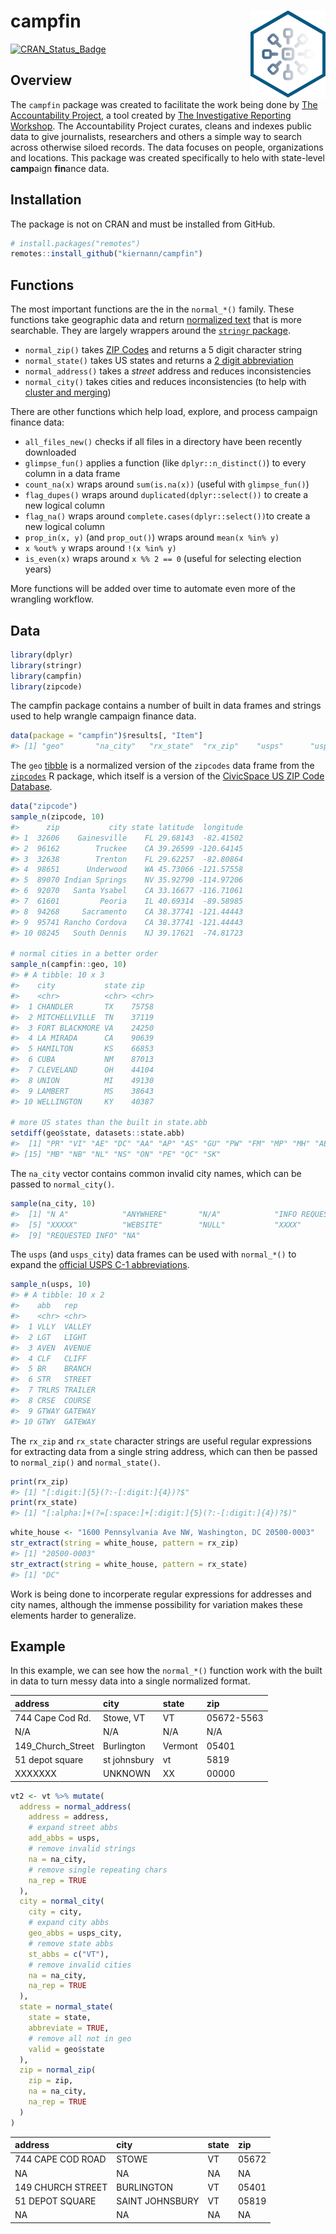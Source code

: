 
<!-- README.md is generated from README.Rmd. Please edit that file -->

# campfin <img src="man/figures/logo.png" align="right" width="120" />

[![CRAN\_Status\_Badge](http://www.r-pkg.org/badges/version/campfin)](https://cran.r-project.org/package=campfin)

## Overview

The `campfin` package was created to facilitate the work being done by
[The Accountability
Project](https://www.publicaccountability.org/ "tap"), a tool created by
[The Investigative Reporting
Workshop](https://investigativereportingworkshop.org/ "irw"). The
Accountability Project curates, cleans and indexes public data to give
journalists, researchers and others a simple way to search across
otherwise siloed records. The data focuses on people, organizations and
locations. This package was created specifically to helo with
state-level **camp**aign **fin**ance data.

## Installation

The package is not on CRAN and must be installed from GitHub.

``` r
# install.packages("remotes")
remotes::install_github("kiernann/campfin")
```

## Functions

The most important functions are the in the `normal_*()` family. These
functions take geographic data and return [normalized
text](https://en.wikipedia.org/wiki/Text_normalization "text_normal")
that is more searchable. They are largely wrappers around the [`stringr`
package](https://github.com/tidyverse/stringr "stringr").

  - `normal_zip()` takes [ZIP
    Codes](https://en.wikipedia.org/wiki/ZIP_Code "zip_code") and
    returns a 5 digit character string
  - `normal_state()` takes US states and returns a [2 digit
    abbreviation](https://en.wikipedia.org/wiki/List_of_U.S._state_abbreviations "state_abbs")
  - `normal_address()` takes a *street* address and reduces
    inconsistencies
  - `normal_city()` takes cities and reduces inconsistencies (to help
    with [cluster and
    merging](https://github.com/OpenRefine/OpenRefine/wiki/Clustering-In-Depth "open_refine"))

There are other functions which help load, explore, and process campaign
finance data:

  - `all_files_new()` checks if all files in a directory have been
    recently downloaded
  - `glimpse_fun()` applies a function (like `dplyr::n_distinct()`) to
    every column in a data frame
  - `count_na(x)` wraps around `sum(is.na(x))` (useful with
    `glimpse_fun()`)
  - `flag_dupes()` wraps around `duplicated(dplyr::select())` to create
    a new logical column
  - `flag_na()` wraps around `complete.cases(dplyr::select())`to create
    a new logical column
  - `prop_in(x, y)` (and `prop_out()`) wraps around `mean(x %in% y)`
  - `x %out% y` wraps around `!(x %in% y)`
  - `is_even(x)` wraps around `x %% 2 == 0` (useful for selecting
    election years)

More functions will be added over time to automate even more of the
wrangling workflow.

## Data

``` r
library(dplyr)
library(stringr)
library(campfin)
library(zipcode)
```

The campfin package contains a number of built in data frames and
strings used to help wrangle campaign finance data.

``` r
data(package = "campfin")$results[, "Item"]
#> [1] "geo"       "na_city"   "rx_state"  "rx_zip"    "usps"      "usps_city"
```

The `geo` [tibble](https://tibble.tidyverse.org/ "tibble") is a
normalized version of the `zipcodes` data frame from the
[`zipcodes`](https://cran.r-project.org/web/packages/zipcode/ "zip_pkg")
R package, which itself is a version of the [CivicSpace US ZIP Code
Database](https://boutell.com/zipcodes/ "civic_space").

``` r
data("zipcode")
sample_n(zipcode, 10)
#>      zip           city state latitude  longitude
#> 1  32606    Gainesville    FL 29.68143  -82.41502
#> 2  96162        Truckee    CA 39.26599 -120.64145
#> 3  32638        Trenton    FL 29.62257  -82.80864
#> 4  98651      Underwood    WA 45.73066 -121.57558
#> 5  89070 Indian Springs    NV 35.92790 -114.97206
#> 6  92070   Santa Ysabel    CA 33.16677 -116.71061
#> 7  61601         Peoria    IL 40.69314  -89.58985
#> 8  94268     Sacramento    CA 38.37741 -121.44443
#> 9  95741 Rancho Cordova    CA 38.37741 -121.44443
#> 10 08245   South Dennis    NJ 39.17621  -74.81723

# normal cities in a better order
sample_n(campfin::geo, 10)
#> # A tibble: 10 x 3
#>    city           state zip  
#>    <chr>          <chr> <chr>
#>  1 CHANDLER       TX    75758
#>  2 MITCHELLVILLE  TN    37119
#>  3 FORT BLACKMORE VA    24250
#>  4 LA MIRADA      CA    90639
#>  5 HAMILTON       KS    66853
#>  6 CUBA           NM    87013
#>  7 CLEVELAND      OH    44104
#>  8 UNION          MI    49130
#>  9 LAMBERT        MS    38643
#> 10 WELLINGTON     KY    40387

# more US states than the built in state.abb
setdiff(geo$state, datasets::state.abb)
#>  [1] "PR" "VI" "AE" "DC" "AA" "AP" "AS" "GU" "PW" "FM" "MP" "MH" "AB" "BC"
#> [15] "MB" "NB" "NL" "NS" "ON" "PE" "QC" "SK"
```

The `na_city` vector contains common invalid city names, which can be
passed to `normal_city()`.

``` r
sample(na_city, 10)
#>  [1] "N A"            "ANYWHERE"       "N/A"            "INFO REQUESTED"
#>  [5] "XXXXX"          "WEBSITE"        "NULL"           "XXXX"          
#>  [9] "REQUESTED INFO" "NA"
```

The `usps` (and `usps_city`) data frames can be used with `normal_*()`
to expand the [official USPS C-1
abbreviations](https://pe.usps.com/text/pub28/28apc_002.htm).

``` r
sample_n(usps, 10)
#> # A tibble: 10 x 2
#>    abb   rep    
#>    <chr> <chr>  
#>  1 VLLY  VALLEY 
#>  2 LGT   LIGHT  
#>  3 AVEN  AVENUE 
#>  4 CLF   CLIFF  
#>  5 BR    BRANCH 
#>  6 STR   STREET 
#>  7 TRLRS TRAILER
#>  8 CRSE  COURSE 
#>  9 GTWAY GATEWAY
#> 10 GTWY  GATEWAY
```

The `rx_zip` and `rx_state` character strings are useful regular
expressions for extracting data from a single string address, which can
then be passed to `normal_zip()` and `normal_state()`.

``` r
print(rx_zip)
#> [1] "[:digit:]{5}(?:-[:digit:]{4})?$"
print(rx_state)
#> [1] "[:alpha:]+(?=[:space:]+[:digit:]{5}(?:-[:digit:]{4})?$)"
```

``` r
white_house <- "1600 Pennsylvania Ave NW, Washington, DC 20500-0003"
str_extract(string = white_house, pattern = rx_zip)
#> [1] "20500-0003"
str_extract(string = white_house, pattern = rx_state)
#> [1] "DC"
```

Work is being done to incorperate regular expressions for addresses and
city names, although the immense possibility for variation makes these
elements harder to generalize.

## Example

In this example, we can see how the `normal_*()` function work with the
built in data to turn messy data into a single normalized format.

| address             | city         | state   | zip        |
| :------------------ | :----------- | :------ | :--------- |
| 744 Cape Cod Rd.    | Stowe, VT    | VT      | 05672-5563 |
| N/A                 | N/A          | N/A     | N/A        |
| 149\_Church\_Street | Burlington   | Vermont | 05401      |
| 51 depot square     | st johnsbury | vt      | 5819       |
| XXXXXXX             | UNKNOWN      | XX      | 00000      |

``` r
vt2 <- vt %>% mutate(
  address = normal_address(
    address = address,
    # expand street abbs
    add_abbs = usps,
    # remove invalid strings
    na = na_city,
    # remove single repeating chars
    na_rep = TRUE
  ),
  city = normal_city(
    city = city,
    # expand city abbs
    geo_abbs = usps_city,
    # remove state abbs
    st_abbs = c("VT"),
    # remove invalid cities
    na = na_city,
    na_rep = TRUE
  ),
  state = normal_state(
    state = state,
    abbreviate = TRUE,
    # remove all not in geo
    valid = geo$state
  ),
  zip = normal_zip(
    zip = zip,
    na = na_city,
    na_rep = TRUE
  )
)
```

| address           | city            | state | zip   |
| :---------------- | :-------------- | :---- | :---- |
| 744 CAPE COD ROAD | STOWE           | VT    | 05672 |
| NA                | NA              | NA    | NA    |
| 149 CHURCH STREET | BURLINGTON      | VT    | 05401 |
| 51 DEPOT SQUARE   | SAINT JOHNSBURY | VT    | 05819 |
| NA                | NA              | NA    | NA    |
